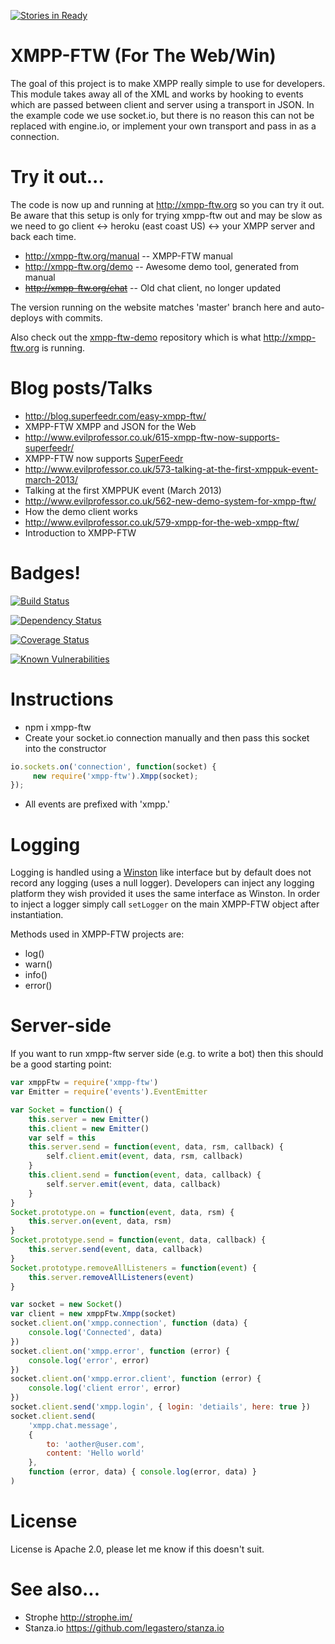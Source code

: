 [![Stories in Ready](https://badge.waffle.io/xmpp-ftw/xmpp-ftw.png?label=ready&title=Ready)](https://waffle.io/xmpp-ftw/xmpp-ftw)
# XMPP-FTW (For The Web/Win)

The goal of this project is to make XMPP really simple to use for developers. This module takes away all of the XML 
and works by hooking to events which are passed between client and server using a transport in JSON. In the example 
code we use socket.io, but there is no reason this can not be replaced with engine.io, or implement your own transport 
and pass in as a connection.

# Try it out...

The code is now up and running at http://xmpp-ftw.org so you can try it out. Be aware that this 
setup is only for trying xmpp-ftw out and may be slow as we need to go client ↔ heroku (east coast US) ↔  your XMPP server and back each time.

* http://xmpp-ftw.org/manual -- XMPP-FTW manual
* http://xmpp-ftw.org/demo -- Awesome demo tool, generated from manual
* <del>http://xmpp-ftw.org/chat</del> -- Old chat client, no longer updated

The version running on the website matches 'master' branch here and auto-deploys with commits.

Also check out the [xmpp-ftw-demo](https://github.com/xmpp-ftw/xmpp-ftw-demo) repository which is what http://xmpp-ftw.org is running.

# Blog posts/Talks

* http://blog.superfeedr.com/easy-xmpp-ftw/
 * XMPP-FTW XMPP and JSON for the Web
* http://www.evilprofessor.co.uk/615-xmpp-ftw-now-supports-superfeedr/
 * XMPP-FTW now supports [SuperFeedr](http://www.superfeedr.com)
* http://www.evilprofessor.co.uk/573-talking-at-the-first-xmppuk-event-march-2013/
 * Talking at the first XMPPUK event (March 2013) 
* http://www.evilprofessor.co.uk/562-new-demo-system-for-xmpp-ftw/
 * How the demo client works
* http://www.evilprofessor.co.uk/579-xmpp-for-the-web-xmpp-ftw/
 * Introduction to XMPP-FTW

# Badges!

[![Build Status](https://secure.travis-ci.org/xmpp-ftw/xmpp-ftw.png)](http://travis-ci.org/xmpp-ftw/xmpp-ftw)

[![Dependency Status](https://david-dm.org/xmpp-ftw/xmpp-ftw.png)](https://david-dm.org/xmpp-ftw/xmpp-ftw)

[![Coverage Status](https://coveralls.io/repos/xmpp-ftw/xmpp-ftw/badge.png?branch=master)](https://coveralls.io/r/xmpp-ftw/xmpp-ftw?branch=master)

[![Known Vulnerabilities](https://snyk.io/test/npm/xmpp-ftw/badge.svg)](https://snyk.io/test/npm/xmpp-ftw)

# Instructions

* npm i xmpp-ftw
* Create your socket.io connection manually and then pass this socket into the constructor

```javascript
io.sockets.on('connection', function(socket) {
     new require('xmpp-ftw').Xmpp(socket);       
});
```
* All events are prefixed with 'xmpp.'

# Logging

Logging is handled using a [Winston](https://github.com/flatiron/winston) like interface but by default 
does not record any logging (uses a null logger). Developers can inject any logging platform they wish 
provided it uses the same interface as Winston. In order to inject a logger simply call `setLogger` on 
the main XMPP-FTW object after instantiation.

Methods used in XMPP-FTW projects are:

* log()
* warn()
* info()
* error()

# Server-side

If you want to run xmpp-ftw server side (e.g. to write a bot) then this should be a good starting point:

```javascript
var xmppFtw = require('xmpp-ftw')
var Emitter = require('events').EventEmitter

var Socket = function() {
    this.server = new Emitter()
    this.client = new Emitter()
    var self = this
    this.server.send = function(event, data, rsm, callback) {
        self.client.emit(event, data, rsm, callback)
    }
    this.client.send = function(event, data, callback) {
        self.server.emit(event, data, callback)
    }
}
Socket.prototype.on = function(event, data, rsm) {
    this.server.on(event, data, rsm)
}
Socket.prototype.send = function(event, data, callback) {
    this.server.send(event, data, callback)
}
Socket.prototype.removeAllListeners = function(event) {
    this.server.removeAllListeners(event)
}

var socket = new Socket()
var client = new xmppFtw.Xmpp(socket)
socket.client.on('xmpp.connection', function (data) {
    console.log('Connected', data)
})
socket.client.on('xmpp.error', function (error) {
    console.log('error', error)
})
socket.client.on('xmpp.error.client', function (error) {
    console.log('client error', error)
})
socket.client.send('xmpp.login', { login: 'detiails', here: true })
socket.client.send(
    'xmpp.chat.message',
    {
        to: 'aother@user.com',
        content: 'Hello world'
    },
    function (error, data) { console.log(error, data) }
)
```

# License

License is Apache 2.0, please let me know if this doesn't suit.

# See also...

* Strophe http://strophe.im/
* Stanza.io https://github.com/legastero/stanza.io
